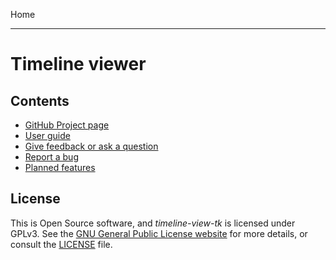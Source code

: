 Home

---

# Timeline viewer

## Contents

- [GitHub Project page](https://github.com/peter88213/timeline-view-tk)
- [User guide](help)
- [Give feedback or ask a question](https://github.com/peter88213/timeline-view-tk/discussions)
- [Report a bug](https://github.com/peter88213/timeline-view-tk/issues)
- [Planned features](https://github.com/users/peter88213/projects/18)

## License

This is Open Source software, and *timeline-view-tk* is licensed under GPLv3. See the
[GNU General Public License website](https://www.gnu.org/licenses/gpl-3.0.en.html) for more
details, or consult the [LICENSE](https://github.com/peter88213/timeline-view-tk/blob/main/LICENSE) file.




